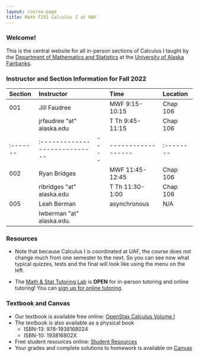 ```yaml
---
layout: course-page
title: Math F251 Calculus I at UAF
---
```


### Welcome!

This is the central website for all in-person sections of Calculus I 
taught by the [Department of Mathematics and Statistics](http://www.uaf.edu/dms)
at the [University of Alaska Fairbanks](http://www.uaf.edu).

### Instructor and Section Information for Fall 2022

| Section | Instructor                  |    | Time             | Location |
| :-------|:----------------------------|----| :----------------| :--------|
| 001     | Jill Faudree                |    | MWF 9:15-10:15   | Chap 106 |
|         | jrfaudree "at" alaska.edu   |    | T Th  9:45-11:15 | Chap 106 |
| :-------|:----------------------------|----|------------------| :--------|
| 002     | Ryan Bridges                |    | MWF 11:45-12:45  | Chap 106 |
|         | rlbridges "at" alaska.edu   |    | T Th  11:30-1:00 | Chap 106 |
| 005     | Leah Berman                 |    | asynchronous     | N/A      |
|         | lwberman "at" alaska.edu.   |    |                  |          |

### Resources

* Note that because Calculus I is coordinated at UAF, the course does not change much from one semester to the next. So you can see now what typical quizzes, tests and the final will look like using the menu on the left.

* The [Math & Stat Tutoring Lab](https://www.uaf.edu/dms/mathlab/index.php) is **OPEN** for in-person tutoring and online tutoring!  You can [sign up for online tutoring](https://fairbanks.go-redrock.com/).

### Textbook and Canvas

- Our textbook is available free online: [OpenStax Calculus Volume I](https://openstax.org/details/books/calculus-volume-1)
- The textbook is also available as a physical book
    - ISBN-13: 978-1938168024
    - ISBN-10: 193816802X
- Free student resources online: [Student Resources](https://openstax.org/details/books/calculus-volume-1?Student%20resources)
- Your grades and complete solutions to homework is available on [Canvas](https://www.uaf.edu/uaf/current/canvas.php)
